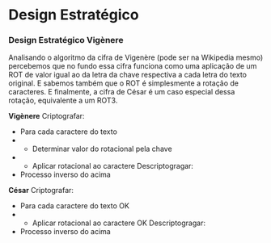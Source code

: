 # Design Estratégico

### Design Estratégico Vigènere

Analisando o algoritmo da cifra de Vigenère (pode ser na Wikipedia mesmo) percebemos que no fundo essa cifra funciona como uma aplicação de um ROT de valor igual ao da letra da chave respectiva a cada letra do texto original. E sabemos também que o ROT é simplesmente a rotação de caracteres. E finalmente, a cifra de César é um caso especial dessa rotação, equivalente a um ROT3.

**Vigènere**
Criptografar:
- Para cada caractere do texto
- - Determinar valor do rotacional pela chave
- - Aplicar rotacional ao caractere
Descriptogragar:
- Processo inverso do acima

**César**
Criptografar:
- Para cada caractere do texto OK
- - Aplicar rotacional ao caractere OK
Descriptogragar:
- Processo inverso do acima
